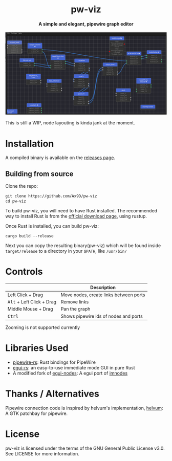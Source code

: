 <div align="center">
    <h1>pw-viz</h1>
<h4> A simple and elegant, pipewire graph editor </h4>

![demo image](assets/demo.png)

</div>


This is still a WIP, node layouting is kinda jank at the moment.

# Installation

A compiled binary is available on the [releases page](https://github.com/Ax9D/pw-viz/releases).

## Building from source
Clone the repo:
```
git clone https://github.com/Ax9D/pw-viz
cd pw-viz
```
To build pw-viz, you will need to have Rust installed. The recommended way to install Rust is from the [official download page](https://www.rust-lang.org/tools/install), using rustup.

Once Rust is installed, you can build pw-viz: 

```
cargo build --release
```

Next you can copy the resulting binary(pw-viz) which will be found inside ```target/release``` to a directory in your ```$PATH```, like  ```/usr/bin/```

# Controls

 ||Description|
 |--- |---
 | Left Click + Drag | Move nodes, create links between ports |
 | <kbd>Alt</kbd>  + Left Click + Drag| Remove links |
 | Middle Mouse + Drag | Pan the graph |
 | <kbd>Ctrl</kbd> | Shows pipewire ids of nodes and ports |

Zooming is not supported currently


# Libraries Used
* [pipewire-rs](https://gitlab.freedesktop.org/pipewire/pipewire-rs): Rust bindings for PipeWire
* [egui-rs](https://github.com/emilk/egui): an easy-to-use immediate mode GUI in pure Rust
* A modified fork of [egui-nodes](https://github.com/haighcam/egui_nodes): A egui port of [imnodes](https://github.com/Nelarius/imnodes)

# Thanks / Alternatives
Pipewire connection code is inspired by helvum's implementation,
[helvum](https://gitlab.freedesktop.org/ryuukyu/helvum): A GTK patchbay for pipewire.

# License
pw-viz is licensed under the terms of the GNU General Public License v3.0. See LICENSE for more information.
